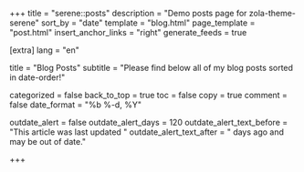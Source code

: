 +++
title = "serene::posts"
description = "Demo posts page for zola-theme-serene"
sort_by = "date"
template = "blog.html"
page_template = "post.html"
insert_anchor_links = "right"
generate_feeds = true

[extra]
lang = "en"

title = "Blog Posts"
subtitle = "Please find below all of my blog posts sorted in date-order!"

categorized = false
back_to_top = true
toc = false
copy = true
comment = false
date_format = "%b %-d, %Y"

outdate_alert = false
outdate_alert_days = 120
outdate_alert_text_before = "This article was last updated "
outdate_alert_text_after = " days ago and may be out of date."

+++